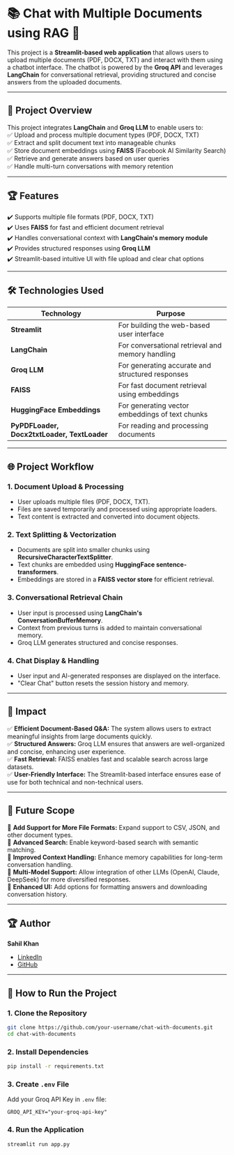 # 📚 Chat with Multiple Documents using RAG 🚀  

This project is a **Streamlit-based web application** that allows users to upload multiple documents (PDF, DOCX, TXT) and interact with them using a chatbot interface. The chatbot is powered by the **Groq API** and leverages **LangChain** for conversational retrieval, providing structured and concise answers from the uploaded documents.

---

## 🚀 **Project Overview**  
This project integrates **LangChain** and **Groq LLM** to enable users to:  
✅ Upload and process multiple document types (PDF, DOCX, TXT)  
✅ Extract and split document text into manageable chunks  
✅ Store document embeddings using **FAISS** (Facebook AI Similarity Search)  
✅ Retrieve and generate answers based on user queries  
✅ Handle multi-turn conversations with memory retention  

---

## 🏆 **Features**  
✔️ Supports multiple file formats (PDF, DOCX, TXT)  
✔️ Uses **FAISS** for fast and efficient document retrieval  
✔️ Handles conversational context with **LangChain's memory module**  
✔️ Provides structured responses using **Groq LLM**  
✔️ Streamlit-based intuitive UI with file upload and clear chat options  

---

## 🛠️ **Technologies Used**  
| Technology | Purpose |
|-----------|---------|
| **Streamlit** | For building the web-based user interface |
| **LangChain** | For conversational retrieval and memory handling |
| **Groq LLM** | For generating accurate and structured responses |
| **FAISS** | For fast document retrieval using embeddings |
| **HuggingFace Embeddings** | For generating vector embeddings of text chunks |
| **PyPDFLoader, Docx2txtLoader, TextLoader** | For reading and processing documents |

---

## 🌐 **Project Workflow**  

### 1. **Document Upload & Processing**  
- User uploads multiple files (PDF, DOCX, TXT).  
- Files are saved temporarily and processed using appropriate loaders.  
- Text content is extracted and converted into document objects.  

### 2. **Text Splitting & Vectorization**  
- Documents are split into smaller chunks using **RecursiveCharacterTextSplitter**.  
- Text chunks are embedded using **HuggingFace sentence-transformers**.  
- Embeddings are stored in a **FAISS vector store** for efficient retrieval.  

### 3. **Conversational Retrieval Chain**  
- User input is processed using **LangChain's ConversationBufferMemory**.  
- Context from previous turns is added to maintain conversational memory.  
- Groq LLM generates structured and concise responses.  

### 4. **Chat Display & Handling**  
- User input and AI-generated responses are displayed on the interface.  
- "Clear Chat" button resets the session history and memory.  

---

## 🎯 **Impact**  
✅ **Efficient Document-Based Q&A:** The system allows users to extract meaningful insights from large documents quickly.  
✅ **Structured Answers:** Groq LLM ensures that answers are well-organized and concise, enhancing user experience.  
✅ **Fast Retrieval:** FAISS enables fast and scalable search across large datasets.  
✅ **User-Friendly Interface:** The Streamlit-based interface ensures ease of use for both technical and non-technical users.  

---

## 🔮 **Future Scope**  
🚀 **Add Support for More File Formats:** Expand support to CSV, JSON, and other document types.  
🚀 **Advanced Search:** Enable keyword-based search with semantic matching.  
🚀 **Improved Context Handling:** Enhance memory capabilities for long-term conversation handling.  
🚀 **Multi-Model Support:** Allow integration of other LLMs (OpenAI, Claude, DeepSeek) for more diversified responses.  
🚀 **Enhanced UI:** Add options for formatting answers and downloading conversation history.  

---

## 🏆 **Author**  
**Sahil Khan**  
- [LinkedIn](https://linkedin.com/in/sahilkhan7)  
- [GitHub](https://github.com/sahilkhan-7)  

---

## 🏁 **How to Run the Project**  

### **1. Clone the Repository**  
```bash
git clone https://github.com/your-username/chat-with-documents.git
cd chat-with-documents
```

### **2. Install Dependencies**  
```bash
pip install -r requirements.txt
```

### **3. Create `.env` File**  
Add your Groq API Key in `.env` file:  
```
GROQ_API_KEY="your-groq-api-key"
```

### **4. Run the Application**  
```bash
streamlit run app.py
```